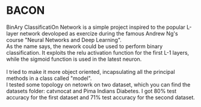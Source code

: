 # BACON

BinAry ClassificatiOn Network is a simple project inspired to the popular L-layer network devoloped as exercize during the famous Andrew Ng's course "Neural Networks and Deep Learning". <br>
As the name says, the nework could be used to perform binary classification. It exploits the relu activation function for the first L-1 layers, while the sigmoid function is used in the latest neuron.
<br><br>
I tried to make it more object oriented, incapsulating all the principal methods in a class called "model".
<br>
I tested some topology on netowrk on two dataset, which you can find the datasets folder: catvnocat and Pima Indians Diabetes.
I got 80% test accuracy for the first dataset and 71% test accuracy for the second dataset.
